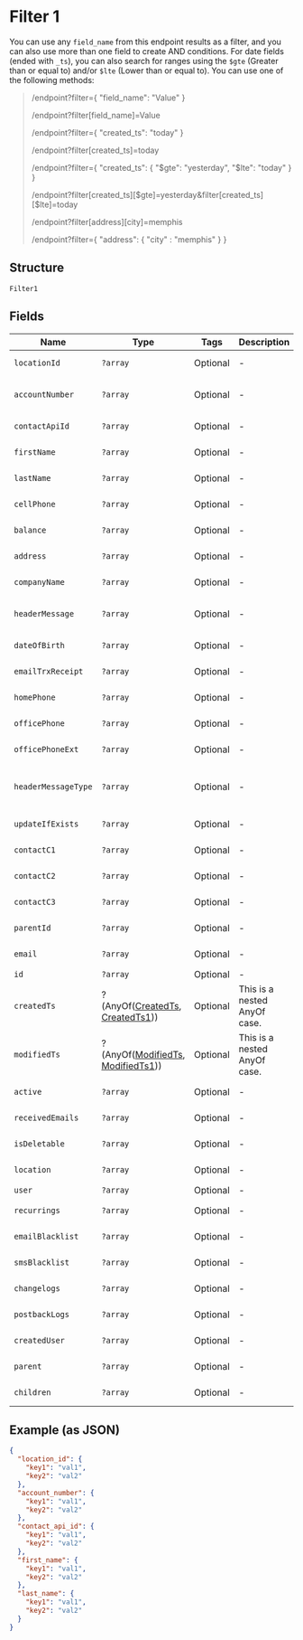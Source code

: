 
# Filter 1

You can use any `field_name` from this endpoint results as a filter, and you can also use more than one field to create AND conditions. For date fields (ended with `_ts`), you can also search for ranges using the `$gte` (Greater than or equal to) and/or  `$lte` (Lower than or equal to). You can use one of the following methods:

> /endpoint?filter={ "field_name": "Value" }
> 
> /endpoint?filter[field_name]=Value
> 
> /endpoint?filter={ "created_ts": "today" }
> 
> /endpoint?filter[created_ts]=today
> 
> /endpoint?filter={ "created_ts": { "$gte": "yesterday", "$lte": "today" } }
> 
> /endpoint?filter[created_ts][$gte]=yesterday&filter[created_ts][$lte]=today
> 
> /endpoint?filter[address][city]=memphis
> 
> /endpoint?filter={ "address": { "city" : "memphis" } }

## Structure

`Filter1`

## Fields

| Name | Type | Tags | Description | Getter | Setter |
|  --- | --- | --- | --- | --- | --- |
| `locationId` | `?array` | Optional | - | getLocationId(): ?array | setLocationId(?array locationId): void |
| `accountNumber` | `?array` | Optional | - | getAccountNumber(): ?array | setAccountNumber(?array accountNumber): void |
| `contactApiId` | `?array` | Optional | - | getContactApiId(): ?array | setContactApiId(?array contactApiId): void |
| `firstName` | `?array` | Optional | - | getFirstName(): ?array | setFirstName(?array firstName): void |
| `lastName` | `?array` | Optional | - | getLastName(): ?array | setLastName(?array lastName): void |
| `cellPhone` | `?array` | Optional | - | getCellPhone(): ?array | setCellPhone(?array cellPhone): void |
| `balance` | `?array` | Optional | - | getBalance(): ?array | setBalance(?array balance): void |
| `address` | `?array` | Optional | - | getAddress(): ?array | setAddress(?array address): void |
| `companyName` | `?array` | Optional | - | getCompanyName(): ?array | setCompanyName(?array companyName): void |
| `headerMessage` | `?array` | Optional | - | getHeaderMessage(): ?array | setHeaderMessage(?array headerMessage): void |
| `dateOfBirth` | `?array` | Optional | - | getDateOfBirth(): ?array | setDateOfBirth(?array dateOfBirth): void |
| `emailTrxReceipt` | `?array` | Optional | - | getEmailTrxReceipt(): ?array | setEmailTrxReceipt(?array emailTrxReceipt): void |
| `homePhone` | `?array` | Optional | - | getHomePhone(): ?array | setHomePhone(?array homePhone): void |
| `officePhone` | `?array` | Optional | - | getOfficePhone(): ?array | setOfficePhone(?array officePhone): void |
| `officePhoneExt` | `?array` | Optional | - | getOfficePhoneExt(): ?array | setOfficePhoneExt(?array officePhoneExt): void |
| `headerMessageType` | `?array` | Optional | - | getHeaderMessageType(): ?array | setHeaderMessageType(?array headerMessageType): void |
| `updateIfExists` | `?array` | Optional | - | getUpdateIfExists(): ?array | setUpdateIfExists(?array updateIfExists): void |
| `contactC1` | `?array` | Optional | - | getContactC1(): ?array | setContactC1(?array contactC1): void |
| `contactC2` | `?array` | Optional | - | getContactC2(): ?array | setContactC2(?array contactC2): void |
| `contactC3` | `?array` | Optional | - | getContactC3(): ?array | setContactC3(?array contactC3): void |
| `parentId` | `?array` | Optional | - | getParentId(): ?array | setParentId(?array parentId): void |
| `email` | `?array` | Optional | - | getEmail(): ?array | setEmail(?array email): void |
| `id` | `?array` | Optional | - | getId(): ?array | setId(?array id): void |
| `createdTs` | ?(AnyOf([CreatedTs](../../doc/models/created-ts-enum.md), [CreatedTs1](../../doc/models/created-ts-1.md))) | Optional | This is a nested AnyOf case. | getCreatedTs(): | setCreatedTs( createdTs): void |
| `modifiedTs` | ?(AnyOf([ModifiedTs](../../doc/models/modified-ts-enum.md), [ModifiedTs1](../../doc/models/modified-ts-1.md))) | Optional | This is a nested AnyOf case. | getModifiedTs(): | setModifiedTs( modifiedTs): void |
| `active` | `?array` | Optional | - | getActive(): ?array | setActive(?array active): void |
| `receivedEmails` | `?array` | Optional | - | getReceivedEmails(): ?array | setReceivedEmails(?array receivedEmails): void |
| `isDeletable` | `?array` | Optional | - | getIsDeletable(): ?array | setIsDeletable(?array isDeletable): void |
| `location` | `?array` | Optional | - | getLocation(): ?array | setLocation(?array location): void |
| `user` | `?array` | Optional | - | getUser(): ?array | setUser(?array user): void |
| `recurrings` | `?array` | Optional | - | getRecurrings(): ?array | setRecurrings(?array recurrings): void |
| `emailBlacklist` | `?array` | Optional | - | getEmailBlacklist(): ?array | setEmailBlacklist(?array emailBlacklist): void |
| `smsBlacklist` | `?array` | Optional | - | getSmsBlacklist(): ?array | setSmsBlacklist(?array smsBlacklist): void |
| `changelogs` | `?array` | Optional | - | getChangelogs(): ?array | setChangelogs(?array changelogs): void |
| `postbackLogs` | `?array` | Optional | - | getPostbackLogs(): ?array | setPostbackLogs(?array postbackLogs): void |
| `createdUser` | `?array` | Optional | - | getCreatedUser(): ?array | setCreatedUser(?array createdUser): void |
| `parent` | `?array` | Optional | - | getParent(): ?array | setParent(?array parent): void |
| `children` | `?array` | Optional | - | getChildren(): ?array | setChildren(?array children): void |

## Example (as JSON)

```json
{
  "location_id": {
    "key1": "val1",
    "key2": "val2"
  },
  "account_number": {
    "key1": "val1",
    "key2": "val2"
  },
  "contact_api_id": {
    "key1": "val1",
    "key2": "val2"
  },
  "first_name": {
    "key1": "val1",
    "key2": "val2"
  },
  "last_name": {
    "key1": "val1",
    "key2": "val2"
  }
}
```

